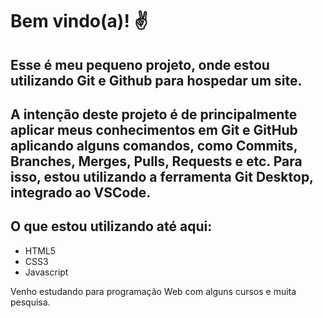 # Bem vindo(a)! ✌️
## Esse é meu pequeno projeto, onde estou utilizando Git e Github para hospedar um site.

A intenção deste projeto é de principalmente aplicar meus conhecimentos em Git e GitHub aplicando alguns comandos, como Commits, Branches, Merges, Pulls, Requests e etc.
Para isso, estou utilizando a ferramenta Git Desktop, integrado ao VSCode.
 ---

## O que estou utilizando até aqui:
* HTML5 
* CSS3
* Javascript

Venho estudando para programação Web com alguns cursos e muita pesquisa. 

